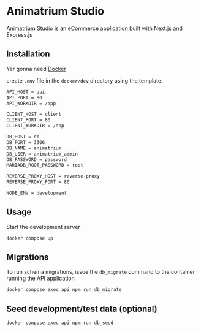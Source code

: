 # Animatrium Studio

Animatrium Studio is an eCommerce application built with Next.js and Express.js

## Installation

Yer gonna need [Docker](https://www.docker.com/get-started/)

create `.env` file in the `docker/dev` directory using the template:

```bash
API_HOST = api
API_PORT = 80
API_WORKDIR = /app

CLIENT_HOST = client
CLIENT_PORT = 80
CLIENT_WORKDIR = /app

DB_HOST = db
DB_PORT = 3306
DB_NAME = animatrium
DB_USER = animatrium_admin
DB_PASSWORD = password
MARIADB_ROOT_PASSWORD = root

REVERSE_PROXY_HOST = reverse-proxy
REVERSE_PROXY_PORT = 80

NODE_ENV = development
```
## Usage

Start the development server

```bash
docker compose up
```

## Migrations

To run schema migrations, issue the `db_migrate` command to the container running the API application

```bash
docker compose exec api npm run db_migrate
```

## Seed development/test data (optional) 

```bash
docker compose exec api npm run db_seed
```

